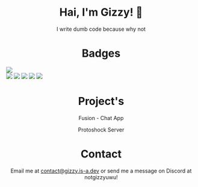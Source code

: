 <h1 align="center">Hai, I'm Gizzy! 👋</h1>
<p align="center">I write dumb code because why not</p>
<h1 align="center">Badges</h1>
<p>
<img src="https://github-readme-stats.vercel.app/api/top-langs/?username=GizzyUwU&layout=compact&theme=radical">
<br>
<img src="https://img.shields.io/badge/node.js%20-%2343853D.svg?&style=for-the-badge&logo=node.js&logoColor=white"/>
<img src="https://img.shields.io/badge/html5%20-%23E34F26.svg?&style=for-the-badge&logo=html5&logoColor=white"/>   
<img src="https://img.shields.io/badge/css3%20-%231572B6.svg?&style=for-the-badge&logo=css3&logoColor=white"/>
<img src="https://img.shields.io/badge/JavaScript-F7DF1E?style=for-the-badge&logo=javascript&logoColor=black"/>
<img src="https://img.shields.io/badge/Visual_Studio_Code-0078D4?style=for-the-badge&logo=visual%20studio%20code&logoColor=white">
<h1 align="center">Project's</h1>
<p align="center">Fusion - Chat App</p>
<p align="center">Protoshock Server</p>
<h1 align="center">Contact</h1>
<p align="center">Email me at <a href="mailto:contact@gizzy.is-a.dev">contact@gizzy.is-a.dev</a> or send me a message on Discord at notgizzyuwu!</p>
